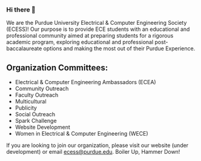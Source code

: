 ### Hi there 👋

We are the Purdue University Electrical & Computer Engineering Society (ECESS)! Our purpose is to provide ECE students with an educational and professional community aimed at preparing students for a rigorous academic program, exploring educational and professional post-baccalaureate options and making the most out of their Purdue Experience.

## Organization Committees: 
  - Electrical & Computer Engineering Ambassadors (ECEA)
  - Community Outreach
  - Faculty Outreach
  - Multicultural
  - Publicity
  - Social Outreach
  - Spark Challenge
  - Website Development
  - Women in Electrical & Computer Engineering (WECE)

If you are looking to join our organization, please visit our website (under development) or email ecess@purdue.edu. Boiler Up, Hammer Down!

<!--
**ecesspurdue/ecesspurdue** is a ✨ _special_ ✨ repository because its `README.md` (this file) appears on your GitHub profile.

- 😄 Pronouns: ...
- 🔭 I’m currently working on ...
- 🌱 I’m currently learning ...
-  I’m looking to collaborate on ...
- 🤔 I’m looking for help with ...
- 💬 Ask me about Purdue ECE 
- 📫 How to reach me: ...
-->

